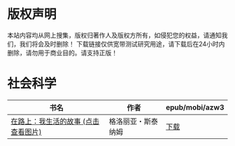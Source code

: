 # 版权声明

本站内容均从网上搜集，版权归著作人及版权方所有，如侵犯您的权益，请通知我们，我们将会及时删除！ 下载链接仅供宽带测试研究用途，请下载后在24小时内删除，请勿用于商业目的。请支持正版！

# 社会科学

| 书名 | 作者 | epub/mobi/azw3 |
| --- | --- | --- |
| [在路上：我生活的故事 (点击查看图片)](https://www.dushupai.com/attachment/2024/06/07/139787e8f669b68b.jpg) | 格洛丽亚・斯泰纳姆 | [下载](https://url89.ctfile.com/f/31084289-1357035034-83902d?p=8866) |
